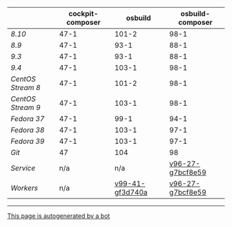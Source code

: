 |       | cockpit-composer    | osbuild    | osbuild-composer    |
|-------|---------------------|------------|---------------------|
*8.10* | 47-1 | 101-2 | 98-1
*8.9* | 47-1 | 93-1 | 88-1
*9.3* | 47-1 | 93-1 | 88-1
*9.4* | 47-1 | 103-1 | 98-1
*CentOS Stream 8* | 47-1 | 101-2 | 98-1
*CentOS Stream 9* | 47-1 | 103-1 | 98-1
*Fedora 37* | 47-1 | 99-1 | 94-1
*Fedora 38* | 47-1 | 103-1 | 97-1
*Fedora 39* | 47-1 | 103-1 | 97-1
*Git* | 47 | 104 | 98
*Service* | n/a | n/a | [v96-27-g7bcf8e59](https://github.com/osbuild/osbuild-composer/compare/v96-27-g7bcf8e59...main)
*Workers* | n/a | [v99-41-gf3d740a](https://github.com/osbuild/osbuild/compare/v99-41-gf3d740a...main) | [v96-27-g7bcf8e59](https://github.com/osbuild/osbuild-composer/compare/v96-27-g7bcf8e59...main)

---

[This page is autogenerated by a bot](https://gitlab.cee.redhat.com/osbuild/guides-bot/-/blob/main/release_overview.py)